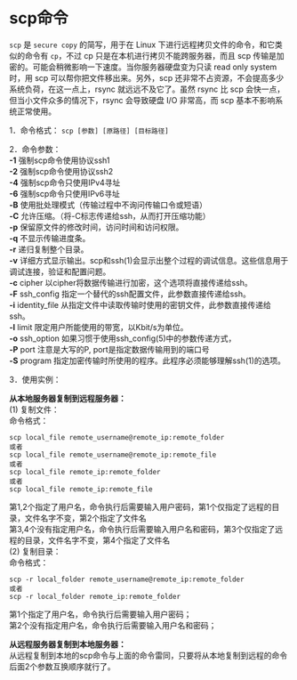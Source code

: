 # scp命令

`scp` 是 `secure copy` 的简写，用于在 Linux 下进行远程拷贝文件的命令，和它类似的命令有 `cp`，不过 cp 只是在本机进行拷贝不能跨服务器，而且 scp 传输是加密的。可能会稍微影响一下速度。当你服务器硬盘变为只读 read only system时，用 scp 可以帮你把文件移出来。另外，scp 还非常不占资源，不会提高多少系统负荷，在这一点上，rsync 就远远不及它了。虽然 rsync 比 scp 会快一点，但当小文件众多的情况下，rsync 会导致硬盘 I/O 非常高，而 scp 基本不影响系统正常使用。  

1．命令格式： 
    `scp [参数] [原路径] [目标路径]`  
    
2．命令参数：  
**-1**  强制scp命令使用协议ssh1      
**-2**  强制scp命令使用协议ssh2        
**-4**  强制scp命令只使用IPv4寻址        
**-6**  强制scp命令只使用IPv6寻址        
**-B**  使用批处理模式（传输过程中不询问传输口令或短语）        
**-C**  允许压缩。（将-C标志传递给ssh，从而打开压缩功能）        
**-p**  保留原文件的修改时间，访问时间和访问权限。        
**-q**  不显示传输进度条。        
**-r**  递归复制整个目录。        
**-v**  详细方式显示输出。scp和ssh(1)会显示出整个过程的调试信息。这些信息用于调试连接，验证和配置问题。         
**-c**  cipher  以cipher将数据传输进行加密，这个选项将直接传递给ssh。         
**-F**  ssh_config  指定一个替代的ssh配置文件，此参数直接传递给ssh。        
**-i**  identity_file  从指定文件中读取传输时使用的密钥文件，此参数直接传递给ssh。          
**-l**  limit  限定用户所能使用的带宽，以Kbit/s为单位。           
**-o**  ssh_option  如果习惯于使用ssh_config(5)中的参数传递方式，         
**-P**  port  注意是大写的P, port是指定数据传输用到的端口号         
**-S**  program  指定加密传输时所使用的程序。此程序必须能够理解ssh(1)的选项。      

3．使用实例：   

**从本地服务器复制到远程服务器：**    
(1) 复制文件：    
命令格式：  
```shell  
scp local_file remote_username@remote_ip:remote_folder  
或者  
scp local_file remote_username@remote_ip:remote_file  
或者  
scp local_file remote_ip:remote_folder  
或者  
scp local_file remote_ip:remote_file 
``` 
第1,2个指定了用户名，命令执行后需要输入用户密码，第1个仅指定了远程的目录，文件名字不变，第2个指定了文件名  
第3,4个没有指定用户名，命令执行后需要输入用户名和密码，第3个仅指定了远程的目录，文件名字不变，第4个指定了文件名   
(2) 复制目录：   
命令格式：    
```shell
scp -r local_folder remote_username@remote_ip:remote_folder  
或者  
scp -r local_folder remote_ip:remote_folder
```  
第1个指定了用户名，命令执行后需要输入用户密码；  
第2个没有指定用户名，命令执行后需要输入用户名和密码；

**从远程服务器复制到本地服务器：**     
从远程复制到本地的scp命令与上面的命令雷同，只要将从本地复制到远程的命令后面2个参数互换顺序就行了。    